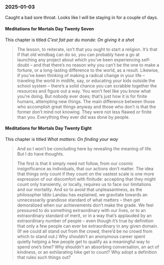 ### 2025-01-03
Caught a bad sore throat. Looks like I will be staying in for a couple of days.
#### Meditations for Mortals Day Twenty Seven
This chapter is titled _C’est fait par du monde: On giving it a shot_

> The lesson, to reiterate, isn’t that you ought to start a religion. It’s that if that old windbag can do so, you can probably have a go at launching any project about which you’ve been experiencing self-doubt – and that there’s no reason why you can’t be the one to make a fortune, or a long-lasting difference to the world, as a result. Likewise, if you’ve been thinking of making a radical change in your life – traveling the world in midlife, say, or educating your kids outside the school system – there’s a solid chance you can scrabble together the resources and figure out a way. You won’t feel like you know what you’re doing. But nobody ever does; that’s just how it is for finite humans, attempting new things. The main difference between those who accomplish great things anyway and those who don’t is that the former don’t mind not knowing. They were not less flawed or finite than you. Everything they ever did was done by people.

#### Meditations for Mortals Day Twenty Eight
This chapter is titled  _What matters: On finding your way_

> And so I won’t be concluding here by revealing the meaning of life. But I do have thoughts.
> 
> The first is that it simply need not follow, from our cosmic insignificance as individuals, that our actions don’t matter. The idea that things only count if they count on the vastest scale is one more expression of our discomfort with finitude: accepting that they might count only transiently, or locally, requires us to face our limitations and our mortality. And so to avoid that unpleasantness, as the philosopher Iddo Landau has explained, we gravitate towards an unnecessarily grandiose standard of what matters – then get demoralized when our achievements don’t make the grade. We feel pressured to do something extraordinary with our lives, or to an extraordinary standard of merit, or in a way that’s applauded by an extraordinary number of people – even though it’s true by definition that only a few people can ever be extraordinary in any given domain. (If we could all stand out from the crowd, there’d be no crowd from which to stand out.) Why shouldn’t an anonymous career spent quietly helping a few people get to qualify as a meaningful way to spend one’s time? Why shouldn’t an absorbing conversation, an act of kindness, or an exhilarating hike get to count? Why adopt a definition that rules such things out?